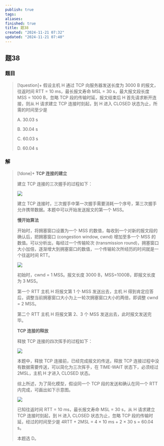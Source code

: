 ```yaml
---
publish: true
tags: 
aliases: 
finished: true
title: 题38
created: "2024-11-21 07:32"
updated: "2024-11-21 07:40"
---
```

## 题38
### 题目
> [!question]+
> 假设主机 H 通过 TCP 向服务器发送长度为 3000 B 的报文，往返时间 RTT = 10 ms，最长报文寿命 MSL = 30 s，最大报文段长度 MSS = 1000 B，忽略 TCP 段的传输时延，报文结束后 H 首先请求断开连接，则从 H 请求建立 TCP 连接时刻起，到 H 进入 CLOSED 状态为止，所需的时间至少是
> 
> A. 30.03 s
> 
> B. 30.04 s
> 
> C. 60.03 s
> 
> D. 60.04 s
### 解
> [!done]+
> **TCP 连接的建立**
> 
> 建立 TCP 连接的三次握手的过程如下：
> 
> ![](https://pic4.zhimg.com/v2-ebd4b07ae5f1e0cce976d7db0e4d4907_r.jpg)
> 
> 建立 TCP 连接时，三次握手中第一次握手需要消耗一个序号，第三次握手允许携带数据。本题中可以开始发送报文的第一个 MSS。
> 
> **慢开始算法**
> 
> 开始时，将拥塞窗口设置为一个 MSS 的数值，每收到一个对新的报文段的确认后，把拥塞窗口 (congestion window, cwnd) 增加至多一个 MSS 的数值。可以分析出，每经过一个传输轮次 (transmission round)，拥塞窗口大小加倍，逐渐增大到拥塞窗口的数值，一个传输轮次所经历的时间就是一个往返时间 RTT。
> 
> ![](https://pic4.zhimg.com/v2-870fa44253286d34803ba64b6909ed93_r.jpg)
> 
> 初始时，cwnd = 1 MSS。报文长度 3000 B，MSS=1000B，即报文长度为 3 MSS。
> 
> 第一个 RTT 主机 H 将报文第 1 个 MSS 发送出去，主机 H 得到肯定应答后，调整当前拥塞窗口大小为上一轮次拥塞窗口大小的两倍，即调整 cwnd = 2 MSS。
> 
> 第二个 RTT 主机 H 将报文第 2、3 个 MSS 发送出去，此时报文发送完毕。
> 
> **TCP 连接的释放**
> 
> 释放 TCP 连接的四次挥手的过程如下：
> 
> ![](https://pica.zhimg.com/v2-da6923b0dc69655cbdc0eb9dde1fd76e_r.jpg)
> 
> 本题中，释放 TCP 连接前，已经完成报文的传送，释放 TCP 连接过程中没有数据需要传送，可以简化为三次挥手，在 TIME-WAIT 状态下，必须经过 2MSL，主机 H 才进入 CLOSED 状态。
> 
> 综上所述，为了简化模型，假设同一个 TCP 段的发送和确认在同一个 RTT 内完成，可画出如下示意图。
> 
> ![](https://pic1.zhimg.com/v2-2e44036b8d809e8d7cd9ef77ad3c798c_r.jpg)
> 
> 已知往返时间 RTT = 10 ms，最长报文寿命 MSL = 30 s，从 H 请求建立 TCP 连接时刻起，到 H 进入 CLOSED 状态为止，忽略 TCP 段的传输时延，经过的时间至少是 4RTT + 2MSL = 4 × 10 ms + 2 × 30 s = 60.04 s。
> 
> 本题选 D。